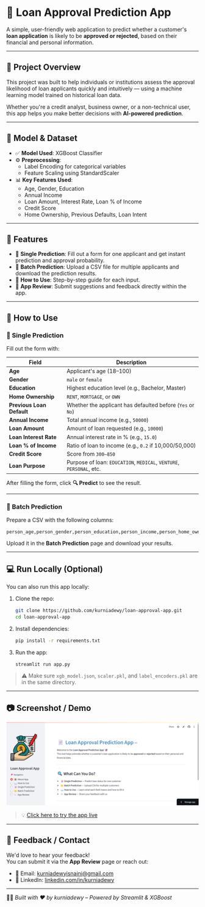 
# 📄 Loan Approval Prediction App

A simple, user-friendly web application to predict whether a customer's **loan application** is likely to be **approved or rejected**, based on their financial and personal information.

---

## 📌 Project Overview

This project was built to help individuals or institutions assess the approval likelihood of loan applicants quickly and intuitively — using a machine learning model trained on historical loan data.

Whether you're a credit analyst, business owner, or a non-technical user, this app helps you make better decisions with **AI-powered prediction**.

---

## 🧠 Model & Dataset

- ✅ **Model Used**: XGBoost Classifier
- ⚙️ **Preprocessing**:
  - Label Encoding for categorical variables
  - Feature Scaling using StandardScaler
- 📊 **Key Features Used**:
  - Age, Gender, Education
  - Annual Income
  - Loan Amount, Interest Rate, Loan % of Income
  - Credit Score
  - Home Ownership, Previous Defaults, Loan Intent

---

## 🚀 Features

- 📝 **Single Prediction**: Fill out a form for one applicant and get instant prediction and approval probability.
- 📂 **Batch Prediction**: Upload a CSV file for multiple applicants and download the prediction results.
- 📖 **How to Use**: Step-by-step guide for each input.
- 💬 **App Review**: Submit suggestions and feedback directly within the app.

---

## 📖 How to Use

### 📝 Single Prediction

Fill out the form with:

| Field                     | Description                                                                 |
|--------------------------|-----------------------------------------------------------------------------|
| **Age**                  | Applicant's age (18–100)                                                    |
| **Gender**               | `male` or `female`                                                          |
| **Education**            | Highest education level (e.g., Bachelor, Master)                            |
| **Home Ownership**       | `RENT`, `MORTGAGE`, or `OWN`                                                |
| **Previous Loan Default**| Whether the applicant has defaulted before (`Yes` or `No`)                  |
| **Annual Income**        | Total annual income (e.g., `50000`)                                         |
| **Loan Amount**          | Amount of loan requested (e.g., `10000`)                                    |
| **Loan Interest Rate**   | Annual interest rate in % (e.g., `15.0`)                                     |
| **Loan % of Income**     | Ratio of loan to income (e.g., `0.2` if 10,000/50,000)                       |
| **Credit Score**         | Score from `300–850`                                                        |
| **Loan Purpose**         | Purpose of loan: `EDUCATION`, `MEDICAL`, `VENTURE`, `PERSONAL`, etc.        |

After filling the form, click **🔍 Predict** to see the result.

---

### 📂 Batch Prediction

Prepare a CSV with the following columns:

```
person_age,person_gender,person_education,person_income,person_home_ownership,previous_loan_defaults_on_file,loan_amnt,loan_int_rate,loan_percent_income,credit_score,loan_intent
```

Upload it in the **Batch Prediction** page and download your results.

---

## 💻 Run Locally (Optional)

You can also run this app locally:

1. Clone the repo:
   ```bash
   git clone https://github.com/kurniadewy/loan-approval-app.git
   cd loan-approval-app
   ```

2. Install dependencies:
   ```bash
   pip install -r requirements.txt
   ```

3. Run the app:
   ```bash
   streamlit run app.py
   ```

> ⚠️ Make sure `xgb_model.json`, `scaler.pkl`, and `label_encoders.pkl` are in the same directory.

---

## 📷 Screenshot / Demo

![App Preview](https://github.com/kurniadewy/loan_approval/blob/main/app.png?raw=true)
> 💡 [Click here to try the app live](https://app-loan-approval.streamlit.app/)

---

## 📩 Feedback / Contact

We'd love to hear your feedback!  
You can submit it via the **App Review** page or reach out:

- 📧 Email: [kurniadewyisnaini@gmail.com](mailto:kurniadewyisnaini@gmail.com)
- 💼 LinkedIn: [linkedin.com/in/kurniadewy](https://www.linkedin.com/in/kurniadewy)

---

👩‍💻 *Built with ❤️ by kurniadewy – Powered by Streamlit & XGBoost*
